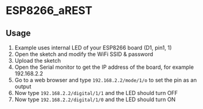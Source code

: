# ESP8266_aREST 

## Usage
1. Example uses internal LED of your ESP8266 board (D1, pin1, 1)
2. Open the sketch and modify the WiFi SSID & password
3. Upload the sketch
4. Open the Serial monitor to get the IP address of the board, for example 192.168.2.2
5. Go to a web browser and type `192.168.2.2/mode/1/o` to set the pin as an output
6. Now type `192.168.2.2/digital/1/1` and the LED should turn OFF
7. Now type `192.168.2.2/digital/1/0` and the LED should turn ON
